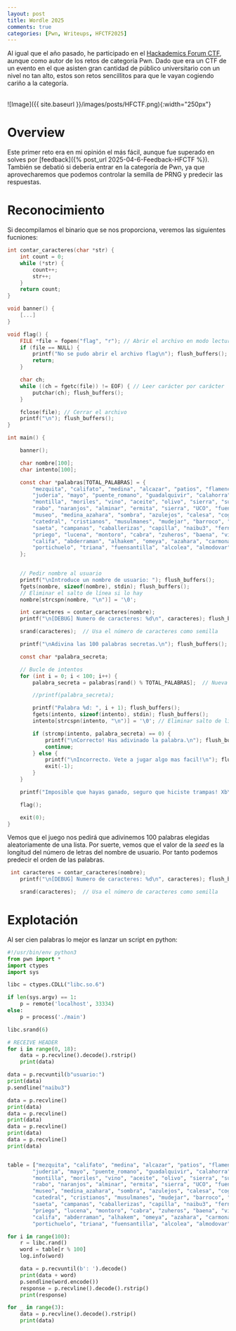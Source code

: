 ```yaml
---
layout: post
title: Wordle 2025
comments: true
categories: [Pwn, Writeups, HFCTF2025]
---
```


Al igual que el año pasado, he participado en el [Hackademics Forum CTF](hackademics-forum.com), aunque como autor de los retos de categoría Pwn. Dado que era un CTF de un evento en el que asisten gran cantidad de público universitario con un nivel no tan alto, estos son retos sencillitos para que le vayan cogiendo cariño a la categoría.

<br>
![Image]({{ site.baseurl }}/images/posts/HFCTF.png){:width="250px"}
<br>

# Overview

Este primer reto era en mi opinión el más fácil, aunque fue superado en solves por [feedback]({% post_url 2025-04-6-Feedback-HFCTF %}). También se debatió si debería entrar en la categoría de Pwn, ya que aprovecharemos que podemos controlar la semilla de PRNG y predecir las respuestas.

# Reconocimiento

Si decompilamos el binario que se nos proporciona, veremos las siguientes fucniones:

```c
int contar_caracteres(char *str) {
    int count = 0;
    while (*str) {
        count++;
        str++;
    }
    return count;
}

void banner() {
    [...]
}    

void flag() {
    FILE *file = fopen("flag", "r"); // Abrir el archivo en modo lectura
    if (file == NULL) {
        printf("No se pudo abrir el archivo flag\n"); flush_buffers();
        return;
    }

    char ch;
    while ((ch = fgetc(file)) != EOF) { // Leer carácter por carácter
        putchar(ch); flush_buffers();
    }

    fclose(file); // Cerrar el archivo
    printf("\n"); flush_buffers();
}

int main() {

    banner();

    char nombre[100];
    char intento[100];

    const char *palabras[TOTAL_PALABRAS] = {
        "mezquita", "califato", "medina", "alcazar", "patios", "flamenco", "guitarra", "feria", "romeria", "cruces",
        "juderia", "mayo", "puente_romano", "guadalquivir", "calahorra", "molinos", "calleja", "caballo", "flores", "gitana",
        "montilla", "moriles", "vino", "aceite", "olivo", "sierra", "subbetica", "hornazo", "salmorejo", "flamenquin",
        "rabo", "naranjos", "alminar", "ermita", "sierra", "UCO", "fuensanta", "cordobes", "cordobesa", "torero",
        "museo", "medina_azahara", "sombra", "azulejos", "calesa", "cogolludo", "arruzafa", "albolafia", "sotos", "san_basilio",
        "catedral", "cristianos", "musulmanes", "mudejar", "barroco", "renacimiento", "cofradia", "semana_santa", "paso", "costalero",
        "saeta", "campanas", "caballerizas", "capilla", "naibu3", "fernandinas", "rejas", "gruta", "baños_arabes", "pozoblanco",
        "priego", "lucena", "montoro", "cabra", "zuheros", "baena", "villafranca", "pedroches", "encina", "parque_natural",
        "califa", "abderraman", "alhakem", "omeya", "azahara", "carmona", "picon", "acebuchal", "madinat", "arruzafilla",
        "portichuelo", "triana", "fuensantilla", "alcolea", "almodovar", "flag", "Hackademics", "guadalbarbo", "Aula_Ciberseguridad_y_Redes", "torrox"
    };
    

    // Pedir nombre al usuario
    printf("\nIntroduce un nombre de usuario: "); flush_buffers();
    fgets(nombre, sizeof(nombre), stdin); flush_buffers();
    // Eliminar el salto de línea si lo hay
    nombre[strcspn(nombre, "\n")] = '\0';

    int caracteres = contar_caracteres(nombre);
    printf("\n[DEBUG] Numero de caracteres: %d\n", caracteres); flush_buffers();

    srand(caracteres);  // Usa el número de caracteres como semilla

    printf("\nAdivina las 100 palabras secretas.\n"); flush_buffers();

    const char *palabra_secreta;

    // Bucle de intentos
    for (int i = 0; i < 100; i++) {
        palabra_secreta = palabras[rand() % TOTAL_PALABRAS];  // Nueva palabra en cada intento

        //printf(palabra_secreta);

        printf("Palabra %d: ", i + 1); flush_buffers();
        fgets(intento, sizeof(intento), stdin); flush_buffers();
        intento[strcspn(intento, "\n")] = '\0'; // Eliminar salto de línea

        if (strcmp(intento, palabra_secreta) == 0) {
            printf("\nCorrecto! Has adivinado la palabra.\n"); flush_buffers();
            continue;
        } else {
            printf("\nIncorrecto. Vete a jugar algo mas facil!\n"); flush_buffers();
            exit(-1);
        }
    }

    printf("Imposible que hayas ganado, seguro que hiciste trampas! Xb\n"); flush_buffers();

    flag();

    exit(0);
}
```

Vemos que el juego nos pedirá que adivinemos 100 palabras elegidas aleatoriamente de una lista. Por suerte, vemos que el valor de la *seed* es la longitud del número de letras del nombre de usuario. Por tanto podemos predecir el orden de las palabras.

```c
 int caracteres = contar_caracteres(nombre);
    printf("\n[DEBUG] Numero de caracteres: %d\n", caracteres); flush_buffers();

    srand(caracteres);  // Usa el número de caracteres como semilla
```

# Explotación

Al ser cien palabras lo mejor es lanzar un script en python:

```python
#!/usr/bin/env python3
from pwn import *
import ctypes
import sys

libc = ctypes.CDLL("libc.so.6")

if len(sys.argv) == 1:
    p = remote('localhost', 33334)
else:
    p = process('./main')

libc.srand(6)

# RECEIVE HEADER
for i in range(0, 18):
    data = p.recvline().decode().rstrip()
    print(data)

data = p.recvuntil(b"usuario:")
print(data)
p.sendline("naibu3")

data = p.recvline()
print(data)
data = p.recvline()
print(data)
data = p.recvline()
print(data)
data = p.recvline()
print(data)


table = ["mezquita", "califato", "medina", "alcazar", "patios", "flamenco", "guitarra", "feria", "romeria", "cruces",
        "juderia", "mayo", "puente_romano", "guadalquivir", "calahorra", "molinos", "calleja", "caballo", "flores", "gitana",
        "montilla", "moriles", "vino", "aceite", "olivo", "sierra", "subbetica", "hornazo", "salmorejo", "flamenquin",
        "rabo", "naranjos", "alminar", "ermita", "sierra", "UCO", "fuensanta", "cordobes", "cordobesa", "torero",
        "museo", "medina_azahara", "sombra", "azulejos", "calesa", "cogolludo", "arruzafa", "albolafia", "sotos", "san_basilio",
        "catedral", "cristianos", "musulmanes", "mudejar", "barroco", "renacimiento", "cofradia", "semana_santa", "paso", "costalero",
        "saeta", "campanas", "caballerizas", "capilla", "naibu3", "fernandinas", "rejas", "gruta", "baños_arabes", "pozoblanco",
        "priego", "lucena", "montoro", "cabra", "zuheros", "baena", "villafranca", "pedroches", "encina", "parque_natural",
        "califa", "abderraman", "alhakem", "omeya", "azahara", "carmona", "picon", "acebuchal", "madinat", "arruzafilla",
        "portichuelo", "triana", "fuensantilla", "alcolea", "almodovar", "flag", "Hackademics", "guadalbarbo", "Aula_Ciberseguridad_y_Redes", "torrox"] # Words

for i in range(100):
    r = libc.rand()
    word = table[r % 100]
    log.info(word)

    data = p.recvuntil(b': ').decode()
    print(data + word)
    p.sendline(word.encode())
    response = p.recvline().decode().rstrip()
    print(response)

for _ in range(3):
    data = p.recvline().decode().rstrip()
    print(data)

```